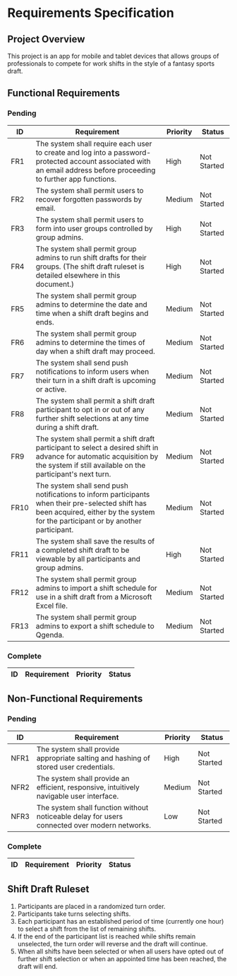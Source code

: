# Requirements Specification

## Project Overview

This project is an app for mobile and tablet devices that allows groups of professionals to compete for work shifts in the style of a fantasy sports draft.

## Functional Requirements

### Pending

| ID | Requirement | Priority | Status |
|----|----|----|----|
| FR1 | The system shall require each user to create and log into a password-protected account associated with an email address before proceeding to further app functions. | High | Not Started |
| FR2 | The system shall permit users to recover forgotten passwords by email. | Medium | Not Started |
| FR3 | The system shall permit users to form into user groups controlled by group admins. | High | Not Started |
| FR4 | The system shall permit group admins to run shift drafts for their groups. (The shift draft ruleset is detailed elsewhere in this document.) | High | Not Started |
| FR5 | The system shall permit group admins to determine the date and time when a shift draft begins and ends. | Medium | Not Started |
| FR6 | The system shall permit group admins to determine the times of day when a shift draft may proceed. | Medium | Not Started |
| FR7 | The system shall send push notifications to inform users when their turn in a shift draft is upcoming or active. | Medium | Not Started | 
| FR8 | The system shall permit a shift draft participant to opt in or out of any further shift selections at any time during a shift draft. | Medium | Not Started |
| FR9 | The system shall permit a shift draft participant to select a desired shift in advance for automatic acquisition by the system if still available on the participant's next turn. | Medium | Not Started |
| FR10 | The system shall send push notifications to inform participants when their pre-selected shift has been acquired, either by the system for the participant or by another participant. | Medium | Not Started |
| FR11 | The system shall save the results of a completed shift draft to be viewable by all participants and group admins. | High | Not Started |
| FR12 | The system shall permit group admins to import a shift schedule for use in a shift draft from a Microsoft Excel file. | Medium | Not Started |
| FR13 | The system shall permit group admins to export a shift schedule to Qgenda. | Medium | Not Started |

### Complete

| ID | Requirement | Priority | Status |
|----|----|----|----|

## Non-Functional Requirements

### Pending

| ID | Requirement | Priority | Status |
|----|----|----|----|
| NFR1 | The system shall provide appropriate salting and hashing of stored user credentials. | High | Not Started |
| NFR2 | The system shall provide an efficient, responsive, intuitively navigable user interface. | Medium | Not Started |
| NFR3 | The system shall function without noticeable delay for users connected over modern networks. | Low | Not Started |

### Complete

| ID | Requirement | Priority | Status |
|----|----|----|----|

## Shift Draft Ruleset

1. Participants are placed in a randomized turn order.
2. Participants take turns selecting shifts.
3. Each participant has an established period of time (currently one hour) to select a shift from the list of remaining shifts.
4. If the end of the participant list is reached while shifts remain unselected, the turn order will reverse and the draft will continue.
5. When all shifts have been selected or when all users have opted out of further shift selection or when an appointed time has been reached, the draft will end.